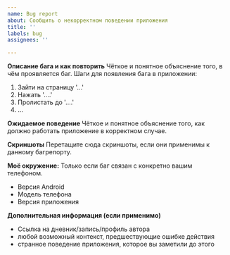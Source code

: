 ```yaml
---
name: Bug report
about: Cообщить о некорректном поведении приложения
title: ''
labels: bug
assignees: ''

---
```


**Описание бага и как повторить**
Чёткое и понятное объяснение того, в чём проявляется баг.
Шаги для появления бага в приложении:
1. Зайти на страницу '...'
2. Нажать '....'
3. Пролистать до '....'
4. ...

**Ожидаемое поведение**
Чёткое и понятное объяснение того, как должно работать приложение в корректном случае.

**Скриншоты**
Перетащите сюда скриншоты, если они применимы к данному багрепорту.

**Моё окружение:**
Только если баг связан с конкретно вашим телефоном. 
 - Версия Android
 - Модель телефона
 - Версия приложения

**Дополнительная информация (если применимо)**
- Ссылка на дневник/запись/профиль автора
- любой возможный контекст, предшествующие ошибке действия
- странное поведение приложения, которое вы заметили до этого
